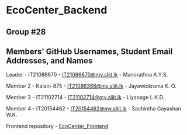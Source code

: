 # EcoCenter_Backend

## Group #28

## Members' GitHub Usernames, Student Email Addresses, and Names

Leader   -  IT21086670 - IT21086670@my.sliit.lk - Manorathna A.Y.S.

Member 2 -  Kalani-875 - IT21086366@my.sliit.lk - Jayawickrama K. O.

Member 3 -  IT21102714 - IT21102714@my.sliit.lk - Liyanage L.K.D.

Member 4 -  IT20154462 - IT20154462@my.sliit.lk - Sachintha Gayashan W.K.

Frontend repository - [EcoCenter_Frontend](https://github.com/Kalani-875/EcoCenter_Frontend.git)
